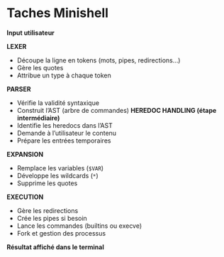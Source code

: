 # Taches Minishell

**Input utilisateur**

**LEXER**
- Découpe la ligne en tokens (mots, pipes, redirections…)
- Gère les quotes
- Attribue un type à chaque token

**PARSER**
- Vérifie la validité syntaxique
- Construit l’AST (arbre de commandes)
**HEREDOC HANDLING (étape intermédiaire)**
- Identifie les heredocs dans l’AST
- Demande à l’utilisateur le contenu
- Prépare les entrées temporaires

**EXPANSION**
- Remplace les variables (`$VAR`)
- Développe les wildcards (`*`)
- Supprime les quotes

**EXECUTION**
- Gère les redirections
- Crée les pipes si besoin
- Lance les commandes (builtins ou execve)
- Fork et gestion des processus
  
**Résultat affiché dans le terminal**
